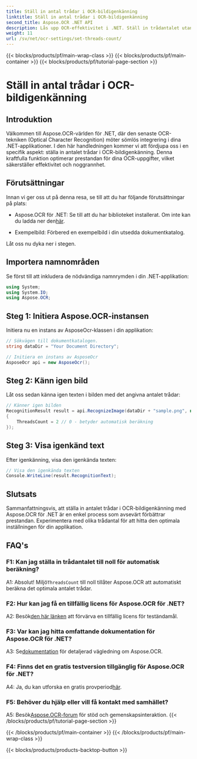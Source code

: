 ```yaml
---
title: Ställ in antal trådar i OCR-bildigenkänning
linktitle: Ställ in antal trådar i OCR-bildigenkänning
second_title: Aspose.OCR .NET API
description: Lås upp OCR-effektivitet i .NET. Ställ in trådantalet utan ansträngning med Aspose.OCR. Öka noggrannheten och hastigheten.
weight: 11
url: /sv/net/ocr-settings/set-threads-count/
---
```


{{< blocks/products/pf/main-wrap-class >}}
{{< blocks/products/pf/main-container >}}
{{< blocks/products/pf/tutorial-page-section >}}

# Ställ in antal trådar i OCR-bildigenkänning

## Introduktion

Välkommen till Aspose.OCR-världen för .NET, där den senaste OCR-tekniken (Optical Character Recognition) möter sömlös integrering i dina .NET-applikationer. I den här handledningen kommer vi att fördjupa oss i en specifik aspekt: ställa in antalet trådar i OCR-bildigenkänning. Denna kraftfulla funktion optimerar prestandan för dina OCR-uppgifter, vilket säkerställer effektivitet och noggrannhet.

## Förutsättningar

Innan vi ger oss ut på denna resa, se till att du har följande förutsättningar på plats:

-  Aspose.OCR för .NET: Se till att du har biblioteket installerat. Om inte kan du ladda ner den[här](https://releases.aspose.com/ocr/net/).

- Exempelbild: Förbered en exempelbild i din utsedda dokumentkatalog.

Låt oss nu dyka ner i stegen.

## Importera namnområden

Se först till att inkludera de nödvändiga namnrymden i din .NET-applikation:

```csharp
using System;
using System.IO;
using Aspose.OCR;
```

## Steg 1: Initiera Aspose.OCR-instansen

Initiera nu en instans av AsposeOcr-klassen i din applikation:

```csharp
// Sökvägen till dokumentkatalogen.
string dataDir = "Your Document Directory";

// Initiera en instans av AsposeOcr
AsposeOcr api = new AsposeOcr();
```

## Steg 2: Känn igen bild

Låt oss sedan känna igen texten i bilden med det angivna antalet trådar:

```csharp
// Känner igen bilden
RecognitionResult result = api.RecognizeImage(dataDir + "sample.png", new RecognitionSettings
{
    ThreadsCount = 2 // 0 - betyder automatisk beräkning
});
```

## Steg 3: Visa igenkänd text

Efter igenkänning, visa den igenkända texten:

```csharp
// Visa den igenkända texten
Console.WriteLine(result.RecognitionText);
```

## Slutsats

Sammanfattningsvis, att ställa in antalet trådar i OCR-bildigenkänning med Aspose.OCR för .NET är en enkel process som avsevärt förbättrar prestandan. Experimentera med olika trådantal för att hitta den optimala inställningen för din applikation.

## FAQ's

### F1: Kan jag ställa in trådantalet till noll för automatisk beräkning?

 A1: Absolut! Miljö`ThreadsCount` till noll tillåter Aspose.OCR att automatiskt beräkna det optimala antalet trådar.

### F2: Hur kan jag få en tillfällig licens för Aspose.OCR för .NET?

 A2: Besök[den här länken](https://purchase.aspose.com/temporary-license/) att förvärva en tillfällig licens för teständamål.

### F3: Var kan jag hitta omfattande dokumentation för Aspose.OCR för .NET?

 A3: Se[dokumentation](https://reference.aspose.com/ocr/net/) för detaljerad vägledning om Aspose.OCR.

### F4: Finns det en gratis testversion tillgänglig för Aspose.OCR för .NET?

 A4: Ja, du kan utforska en gratis provperiod[här](https://releases.aspose.com/).

### F5: Behöver du hjälp eller vill få kontakt med samhället?

 A5: Besök[Aspose.OCR-forum](https://forum.aspose.com/c/ocr/16) för stöd och gemenskapsinteraktion.
{{< /blocks/products/pf/tutorial-page-section >}}

{{< /blocks/products/pf/main-container >}}
{{< /blocks/products/pf/main-wrap-class >}}

{{< blocks/products/products-backtop-button >}}

